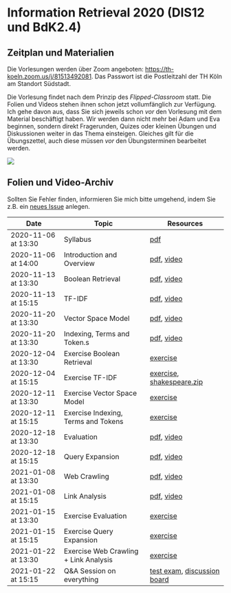 # Information Retrieval 2020 (DIS12 und BdK2.4)

## Zeitplan und Materialien

Die Vorlesungen werden über Zoom angeboten: https://th-koeln.zoom.us/j/81513492081. Das Passwort ist die Postleitzahl der TH Köln am Standort Südstadt. 

Die Vorlesung findet nach dem Prinzip des *Flipped-Classroom* statt. Die Folien und Videos stehen ihnen schon jetzt vollumfänglich zur Verfügung. Ich gehe davon aus, dass Sie sich jeweils schon *vor* den Vorlesung mit dem Material beschäftigt haben. Wir werden dann nicht mehr bei Adam und Eva beginnen, sondern direkt Fragerunden, Quizes oder kleinen Übungen und Diskussionen weiter in das Thema einsteigen. Gleiches gilt für die Übungszettel, auch diese müssen *vor* den Übungsterminen bearbeitet werden.

![](dis12-bdk24-2021-schedule.png)

## Folien und Video-Archiv

Sollten Sie Fehler finden, informieren Sie mich bitte umgehend, indem Sie z.B. ein [neues Issue](https://github.com/irgroup/dis12-bdk24-2021/issues) anlegen.

| Date                | Topic                                 | Resources      |
|---------------------|---------------------------------------|----------------|
| 2020-11-06 at 13:30 | Syllabus                              | [pdf](slides/DIS12-00-syllabus.pdf) |
| 2020-11-06 at 14:00 | Introduction and Overview             | [pdf](slides/DIS12-01-introduction.pdf), [video](https://youtu.be/g58QPBqKJgk) |
| 2020-11-13 at 13:30 | Boolean Retrieval                     | [pdf](slides/DIS12-02-boolean.pdf), [video](https://youtu.be/EcPBqIM3uO0) |
| 2020-11-13 at 15:15 | TF-IDF                                | [pdf](slides/DIS12-03-tfidf.pdf), [video](https://youtu.be/CPrij20NmXY) |
| 2020-11-20 at 13:30 | Vector Space Model                    | [pdf](slides/DIS12-04-ranking.pdf), [video](https://youtu.be/b1JanvFBlWU) |
| 2020-11-20 at 13:30 | Indexing, Terms and Token.s           | [pdf](slides/DIS12-05-index.pdf), [video](https://youtu.be/GdU5SN7q0G0) |
| 2020-12-04 at 13:30 | Exercise Boolean Retrieval            | [exercise](exercises/DIS12-02-boolean-exercise.pdf) |
| 2020-12-04 at 15:15 | Exercise TF-IDF                       | [exercise](exercises/DIS12-03-tfidf-exercise.pdf), [shakespeare.zip](exercises/shakespeare.zip) |
| 2020-12-11 at 13:30 | Exercise Vector Space Model           | [exercise](exercises/DIS12-04-ranking-exercise.pdf) |
| 2020-12-11 at 15:15 | Exercise Indexing, Terms and Tokens   | [exercise](exercises/DIS12-05-index-exercise.pdf)     |
| 2020-12-18 at 13:30 | Evaluation                            | [pdf](slides/DIS12-06-evaluation.pdf), [video](https://youtu.be/DDfa685DFfw) |
| 2020-12-18 at 15:15 | Query Expansion                       | [pdf](slides/DIS12-07-queryexpansion.pdf), [video](https://youtu.be/4KMtwZ98vmA) |
| 2021-01-08 at 13:30 | Web Crawling                          | [pdf](slides/DIS12-08-webcrawling.pdf), [video](https://youtu.be/7WldGmUVztE) |
| 2021-01-08 at 15:15 | Link Analysis                         | [pdf](slides/DIS12-09-linkanalysis.pdf), [video](https://youtu.be/ppqwuVAw_oA) |
| 2021-01-15 at 13:30 | Exercise Evaluation                   | [exercise](exercises/DIS12-06-evaluation-exercise.pdf)    |
| 2021-01-15 at 15:15 | Exercise Query Expansion              | [exercise](exercises/DIS12-07-queryexp-exercise.pdf)    |
| 2021-01-22 at 13:30 | Exercise Web Crawling + Link Analysis | [exercise](exercises/DIS12-06-evaluation-exercise.pdf)  |
| 2021-01-22 at 15:15 | Q&A Session on everything             | [test exam](exam/DIS12-10-testexam.pdf), [discussion board](https://github.com/irgroup/dis12-2020/discussions)    |
